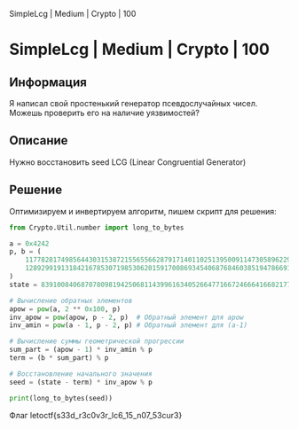 SimpleLcg | Medium | Crypto | 100

# SimpleLcg | Medium | Crypto | 100

## Информация

Я написал свой простенький генератор псевдоcлучайных чисел. Можешь проверить его на наличие уязвимостей?

## Описание

Нужно восстановить seed LCG (Linear Congruential Generator)

## Решение

Оптимизируем и инвертируем алгоритм, пишем скрипт для решения:

```python
from Crypto.Util.number import long_to_bytes

a = 0x4242
p, b = (
    117782817498564430315387215565566287917140110251395009114730589622991376348728841892717560653816140026579816065470345482205507853148696419319258669613414355394128143913006602171177352618249597926563500280129653872770002125453521299128567014511191785547348892237340927181460436616702980334209821747513725287957,
    128929919131842167853071985306201591700869345406876846038519478669119340311339453071864136686092478024230574878046605016808452003953480451683505688762770282264035843661479178548771303627411345523493955284130089521592625067988477328009790828679527930734242826911803484091106070352622748344577476793196567280269
)
state = 83910084068707809819425068114399616340526647716672466641668217764181264761589277524413593199601885845312909089460836584229511223151581749176956371407132716531510846769662275255325529724311936059152758452106290801063636143410789437979543543582015498321409792281360658202404199433557365425063245291938587959821

# Вычисление обратных элементов
apow = pow(a, 2 ** 0x100, p)
inv_apow = pow(apow, p - 2, p)  # Обратный элемент для apow
inv_amin = pow(a - 1, p - 2, p) # Обратный элемент для (a-1)

# Вычисление суммы геометрической прогрессии
sum_part = (apow - 1) * inv_amin % p
term = (b * sum_part) % p

# Восстановление начального значения
seed = (state - term) * inv_apow % p

print(long_to_bytes(seed))
```



Флаг
letoctf{s33d_r3c0v3r_lc6_15_n07_53cur3}
